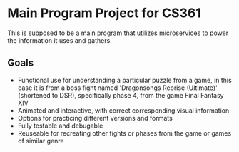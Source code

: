 # Main Program Project for CS361
This is supposed to be a main program that utilizes microservices to power the information it uses and gathers.

## Goals
- Functional use for understanding a particular puzzle from a game, in this case it is from a boss fight named 'Dragonsongs Reprise (Ultimate)' (shortened to DSR), specifically phase 4, from the game Final Fantasy XIV
- Animated and interactive, with correct corresponding visual information
- Options for practicing different versions and formats
- Fully testable and debugable
- Reuseable for recreating other fights or phases from the game or games of similar genre
